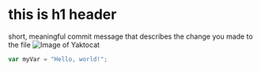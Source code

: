 # this is  h1 header
short, meaningful commit message that describes the change you made to the file
![Image of Yaktocat](https://octodex.github.com/images/yaktocat.png)

``` javascript
var myVar = "Hello, world!";
```
